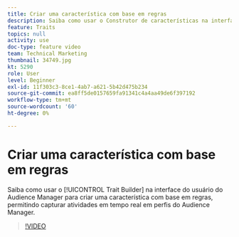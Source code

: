 ```yaml
---
title: Criar uma característica com base em regras
description: Saiba como usar o Construtor de características na interface do usuário do Audience Manager para criar uma característica com base em regras e capturar atividades em tempo real em perfis do Audience Manager.
feature: Traits
topics: null
activity: use
doc-type: feature video
team: Technical Marketing
thumbnail: 34749.jpg
kt: 5290
role: User
level: Beginner
exl-id: 11f303c3-8ce1-4ab7-a621-5b42d475b234
source-git-commit: ea8ff5de0157659fa91341c4a4aa49de6f397192
workflow-type: tm+mt
source-wordcount: '60'
ht-degree: 0%

---
```


# Criar uma característica com base em regras

Saiba como usar o [!UICONTROL Trait Builder] na interface do usuário do Audience Manager para criar uma característica com base em regras, permitindo capturar atividades em tempo real em perfis do Audience Manager.

>[!VIDEO](https://video.tv.adobe.com/v/38147/?quality=12&learn=on&captions=por_br)
